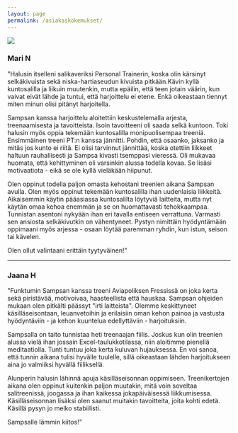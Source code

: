 ```yaml
---
layout: page
permalink: /asiakaskokemukset/
---
```


![]({{site.baseurl}}/media/mari%20nurmi%203.png)

### Mari N

"Halusin itselleni salikaveriksi Personal Trainerin, koska olin kärsinyt selkäkivuista sekä niska-hartiaseudun kivuista pitkään.Kävin kyllä kuntosalilla ja liikuin muutenkin, mutta epäilin, että teen jotain väärin, kun vaivat eivät lähde ja tuntui, että harjoittelu ei etene. Enkä oikeastaan tiennyt miten minun olisi pitänyt harjoitella.

Sampsan kanssa harjoittelu aloitettiin keskustelemalla arjesta, treenaamisesta ja tavoitteista. Isoin tavoitteeni oli 
saada selkä kuntoon. Toki halusin myös oppia tekemään kuntosalilla monipuolisempaa treeniä. Ensimmäinen treeni PT:n kanssa
jännitti. Pohdin, että osaanko, jaksanko ja mitäs jos kunto ei riitä. Ei olisi tarvinnut jännittää, koska otettiin liikkeet
haltuun rauhallisesti ja Sampsa kivasti tsemppasi vieressä. Oli mukavaa huomata, että kehittyminen oli varsinkin alussa 
todella kovaa. Se lisäsi motivaatiota - eikä se ole kyllä vieläkään hiipunut.

Olen oppinut todella paljon omasta kehostani treenien aikana Sampsan avulla. Olen myös oppinut tekemään kuntosalilla ihan 
uudenlaisia liikkeitä. Aikaisemmin käytin pääasiassa kuntosalilta löytyviä laitteita, mutta nyt käytän omaa kehoa enemmän 
ja se on huomattavasti tehokkaampaa. Tunnistan asentoni nykyään ihan eri tavalla entiseen verrattuna. Varmasti sen ansiosta 
selkäkivutkin on vähentyneet. Pystyn nimittäin hyödyntämään oppimaani myös arjessa - osaan löytää paremman ryhdin, kun istun, 
seison tai kävelen.

Olen ollut valintaani erittäin tyytyväinen!"


---

### Jaana H

"Funktumin Sampsan kanssa treeni Aviapoliksen Fressissä on joka kerta sekä piristävää, motivoivaa, haasteellista että hauskaa. Sampsan ohjeiden mukaan olen pitkälti päässyt "irti laitteista". Olemme keskittyneet käsilläseisontaan, leuanvetoihin ja  erilaisiin oman kehon painoa ja vastusta hyödyntäviin - ja kehon kuuntelua edellyttäviin - harjoituksiin. 

Sampsalla on taito tunnistaa heti treenaajan fiilis. Joskus kun olin treenien alussa vielä ihan jossain Excel-taulukkotilassa, niin aloitimme pienellä meditaatiolla. Tunti tuntuu joka kerta kuluvan hujauksessa. En voi sanoa, että tunnin aikana tulisi hyvälle tuulelle, sillä oikeastaan lähden harjoitukseen aina jo valmiiksi hyvällä fiiliksellä. 

Alunperin halusin lähinnä apuja käsilläseisonnan oppimiseen. Treenikertojen aikana olen oppinut kuitenkin paljon muutakin, mitä voin soveltaa salitreenissä, joogassa ja ihan kaikessa jokapäiväisessä liikkumisessa. Käsilläseisonnan lisäksi olen saanut muitakin tavoitteita, joita kohti edetä. Käsillä pysyn jo melko stabiilisti.

Sampsalle lämmin kiitos!"
